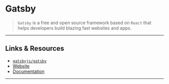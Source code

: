 # Gatsby

> `Gatsby` is a free and open source framework based on `React` that helps developers build blazing fast websites and apps.

---

## Links & Resources

- [`gatsbyjs/gatsby`](https://github.com/gatsbyjs/gatsby)
- [Website](https://www.gatsbyjs.org/)
- [Documentation](https://www.gatsbyjs.org/docs/)

---
